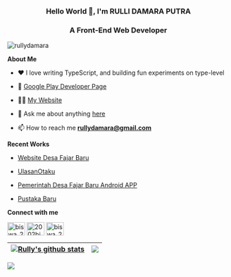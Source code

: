 <h3 align="center">Hello World 👋, I'm RULLI DAMARA PUTRA</h3>
<h3 align="center">A Front-End Web Developer</h3>

<p align="left"> <img src="https://komarev.com/ghpvc/?username=rullydamara&label=Profile%20views&color=0e75b6&style=flat" alt="rullydamara" /> </p>

**About Me**

- ❤️ I love writing TypeScript, and building fun experiments on type-level

- 💼 [Google Play Developer Page](https://play.google.com/store/apps/dev?id=7268001166970990021)

- 👨‍💻 [My Website](https://www.damarastudio.com)

- 💬 Ask me about anything [here](https://github.com/rullydamara/rullydamara/issues)

- 📫 How to reach me **rullydamara@gmail.com**



**Recent Works**

- [Website Desa Fajar Baru](https://fajarbaru-mesuji.desa.id)

- [UlasanOtaku](https://ulasanotaku.com)

- [Pemerintah Desa Fajar Baru Android APP](https://play.google.com/store/apps/details?id=com.damarastudio.desafajarbaru.mesuji)

- [Pustaka Baru](https://pustakabaru.id)

**Connect with me**
<p align="left">
<a href="https://twitter.com/rullidamara" target="blank"><img align="center" src="https://raw.githubusercontent.com/rahuldkjain/github-profile-readme-generator/master/src/images/icons/Social/twitter.svg" alt="biswa_20p" height="30" width="40" /></a>
<a href="https://linkedin.com/in/rulli-damara-putra" target="blank"><img align="center" src="https://raw.githubusercontent.com/rahuldkjain/github-profile-readme-generator/master/src/images/icons/Social/linked-in-alt.svg" alt="2002bishwajeet" height="30" width="40" /></a>
<a href="https://instagram.com/rullydamara" target="blank"><img align="center" src="https://raw.githubusercontent.com/rahuldkjain/github-profile-readme-generator/master/src/images/icons/Social/instagram.svg" alt="biswa_20p" height="30" width="40" /></a>
</p>

| <a href="https://github.com/rullydamara/github-readme-stats"><img align="center" src="https://github-readme-stats.vercel.app/api?username=rullydamara&show_icons=true&include_all_commits=true&theme=buefy&hide_border=true" alt="Rully's github stats" /></a> | <a href="https://github.com/rullydamara/github-readme-stats"><img align="center" src="https://github-readme-stats.vercel.app/api/top-langs/?username=rullydamara&layout=compact&theme=buefy&hide_border=true" /></a> |
| ------------- | ------------- |

<!--
**Support**
-->

![](https://hit.yhype.me/github/profile?user_id=45301948)